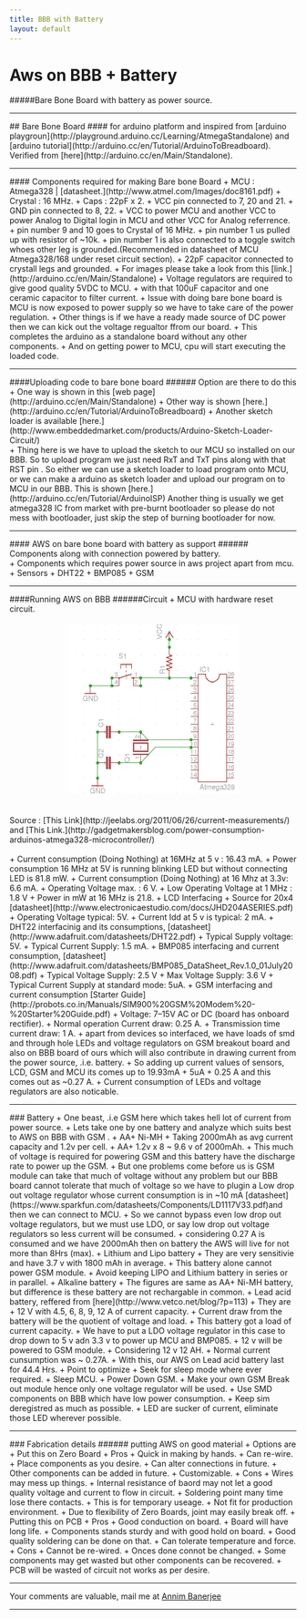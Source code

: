 ```yaml
---
title: BBB with Battery
layout: default
---
```

# Aws on BBB + Battery
#####Bare Bone Board with battery as power source.
<hr>
## Bare Bone Board
#### for arduino platform and inspired from [arduino playgroun](http://playground.arduino.cc/Learning/AtmegaStandalone) and [arduino tutorial](http://arduino.cc/en/Tutorial/ArduinoToBreadboard).<br>
Verified from [here](http://arduino.cc/en/Main/Standalone).
<hr>
#### Components required for making Bare bone Board
+ MCU : Atmega328 | [datasheet.](http://www.atmel.com/Images/doc8161.pdf)
+ Crystal : 16 MHz.
+ Caps :    22pF x 2.
+ VCC pin connected to 7, 20 and 21.
+ GND pin connected to 8, 22.
+ VCC to power MCU and another VCC to power Analog to Digital login in MCU and other VCC for Analog referrence.
+ pin number 9 and 10 goes to Crystal of 16 MHz.
+ pin number 1 us pulled up with resistor of ~10k.
+ pin number 1 is also connected to a toggle switch whoes other leg is grounded.(Recommended in datasheet of MCU Atmega328/168 under reset circuit section).
+ 22pF capacitor connected to crystall legs and grounded.
+ For images please take a look from this [link.](http://arduino.cc/en/Main/Standalone)
+ Voltage regulators are required to give good quality 5VDC to MCU.
+ with that 100uF capacitor and one ceramic capacitor to filter current.
    + Issue with doing bare bone board is MCU is now exposed to power supply so we have to take care of the power regulation.
    + Other things is if we have a ready made source of DC power then we can kick out the voltage regualtor ffrom our board.
+ This completes the arduino as a standalone board without any other components.
+ And on getting power to MCU, cpu will start executing the loaded code.
<hr>
####Uploading code to bare bone board
###### Option are there to do this
+ One way is shown in this [web page](http://arduino.cc/en/Main/Standalone)
+ Other way is shown [here.](http://arduino.cc/en/Tutorial/ArduinoToBreadboard)
+ Another sketch loader is available [here.](http://www.embeddedmarket.com/products/Arduino-Sketch-Loader-Circuit/)
<br>
+ Thing here is we have to upload the sketch to our MCU so installed on our BBB. So to upload program we just need RxT and TxT pins along with that RST pin . So either we can use a sketch loader to load program onto MCU, or we can make a arduino as sketch loader and upload our program on to MCU in our BBB. This is shown [here.](http://arduino.cc/en/Tutorial/ArduinoISP) Another thing is usually we get atmega328 IC from market with pre-burnt bootloader so please do not mess with bootloader, just skip the step of burning bootloader for now.
<hr>
#### AWS on bare bone board with battery as support
###### Components along with connection powered by battery.
<br>
+ Components which requires power source in aws project apart from mcu.
    + Sensors
        + DHT22
        + BMP085
    + GSM
<hr>
####Running AWS on BBB
######Circuit
	+ MCU with hardware reset circuit. <br><br>
<center>
<img src="images/resetPic.png" width="300" height="300" >
</center>
<br><br>
Source : [This Link](http://jeelabs.org/2011/06/26/current-measurements/) and [This Link.](http://gadgetmakersblog.com/power-consumption-arduinos-atmega328-microcontroller/)
<br><br>
	+ Current consumption (Doing Nothing) at 16MHz at 5 v : 16.43 mA.
	+ Power consumption 16 MHz at 5V is running blinking LED but without connecting LED is 81.8 mW.
	+ Current consumption (Doing Nothing) at 16 Mhz at 3.3v: 6.6 mA.
	+ Operating Voltage max. :  6 V.
	+ Low Operating Voltage at 1 MHz : 1.8 V
	+ Power in mW at 16 MHz is 21.8.
+ LCD Interfacing
	+ Source for 20x4 [datasheet](http://www.electronicaestudio.com/docs/JHD204ASERIES.pdf)
	+ Operating Voltage typical: 5V.
	+ Current Idd at 5 v is typical: 2 mA.
+ DHT22 interfacinig and its consumptions, [datasheet](http://www.adafruit.com/datasheets/DHT22.pdf)
	+ Typical Supply voltage: 5V.
	+ Typical Current Supply: 1.5 mA.
+ BMP085 interfacing and current consumption, [datasheet](http://www.adafruit.com/datasheets/BMP085_DataSheet_Rev.1.0_01July2008.pdf)
	+ Typical Voltage Supply: 2.5 V
	+ Max Voltage Supply: 3.6 V
	+ Typical Current Supply at standard mode: 5uA.
+ GSM interfacing and current consumption [Starter Guide](http://probots.co.in/Manuals/SIM900%20GSM%20Modem%20-%20Starter%20Guide.pdf)
	+ Voltage: 7–15V AC or DC (board has onboard rectifier).
	+ Normal operation Current draw: 0.25 A.
	+ Transmission time current draw: 1 A.
+ apart from devices so interfaced, we have loads of smd and through hole LEDs and voltage regulators on GSM breakout board and also on BBB board of ours which will also contribute in drawing current from the power source, .i.e. battery.
+ So adding up current values of sensors, LCD, GSM and MCU its comes up to 19.93mA + 5uA + 0.25 A and this comes out as ~0.27 A.
+ Current consumption of LEDs and voltage regulators are also noticable. 
<hr>
### Battery 
+ One beast, .i.e GSM here which takes hell lot of current from power source.
+ Lets take one by one battery and analyze which suits best to AWS on BBB with GSM .
	+ AA+ Ni-MH
		+ Taking 2000mAh as avg current capacity and 1.2v per cell.
		+ AA+ 1.2v x 8 ~ 9.6 v of 2000mAh.
		+ This much of voltage is required for powering GSM and this battery have the discharge rate to power up the GSM.
	+ But one problems come before us is GSM module can take that much of voltage without any problem but our BBB board cannot tolerate that much of voltage so we have to plugin a Low drop out voltage regulator whose current consumption is in ~10 mA [datasheet](https://www.sparkfun.com/datasheets/Components/LD1117V33.pdf)and then we can connect to MCU.
	+ So we cannot bypass even low drop out voltage regulators, but we must use LDO, or say low drop out voltage regulators so less current will be consumed.
	+ considering 0.27 A is consumed and we have 2000mAh then on battery the AWS will live for not more than 8Hrs (max).
+ Lithium and Lipo battery
	+ They are very sensitivie and have 3.7 v with 1800 mAh in average.
	+ This battery alone cannot power GSM module.
	+ Avoid keeping LIPO and Lithium battery in series or in parallel.
+ Alkaline battery
	+ The figures are same as AA+ Ni-MH battery, but difference is these battery are not rechargable in common.
+ Lead acid battery, reffered from [here](http://www.vetco.net/blog/?p=113)
	+ They are
	+ 12 V with 4.5, 6, 8, 9, 12 A of current capacity.
		+ Current draw from the battery will be the quotient of voltage and load.
		+ This battery got a load of current capacity.
		+ We have to put a LDO voltage regulator in this case to drop down to 5 v adn 3.3 v to power up MCU and BMP085.
		+ 12 v will be powered to GSM module.
		+ Considering 12 v 12 AH.
			+ Normal current cunsumption was ~ 0.27A.
			+ With this, our AWS on Lead acid battery last for 44.4 Hrs.
	+ Point to optimize
		+ Seek for sleep mode where ever required.
		+ Sleep MCU.
		+ Power Down GSM.
		+ Make your own GSM Break out module hence only one voltage regulator will be used.
		+ Use SMD components on BBB which have low power consumption.
		+ Keep sim deregistred as much as possible.
		+ LED are sucker of current, eliminate those LED wherever possible.
<hr>
### Fabrication details
###### putting AWS on good material
+ Options are
+ Put this on Zero Board
+ Pros
	+ Quick in making by hands.
	+ Can re-wire.
        + Place components as you desire.
        + Can alter connections in future.
        + Other components can be added in future.
        + Customizable.
+ Cons
	+ Wires may mess up things.
        + Internal resistance of baord may not let a good quality voltage and current to flow in circuit.
        + Soldering point many time lose there contacts.
        + This is for temporary useage.
        + Not fit for production environment.
        + Due to flexibility of Zero Boards, joint may easily break off.
+ Putting this on PCB
+ Pros
	+ Good conduction on board.
        + Board will have long life.
        + Components stands sturdy and with good hold on board.
        + Good quality soldering can be done on that.
        + Can tolerate temperature and force.
+ Cons
        + Cannot be re-wired.
        + Onces done connot be changed.
        + Some components may get wasted but other components can be recovered.
        + PCB will be wasted of circuit not works as per desire.
<hr>
Your comments are valuable, mail me at <a href="mailto:pixma38@gmail.com">Annim Banerjee </a>
<hr>
